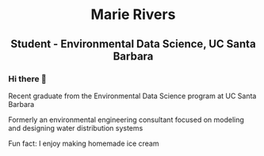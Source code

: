 <h1 align="center"> Marie Rivers </h1>
<h2 align="center"> Student - Environmental Data Science, UC Santa Barbara </h2>

### Hi there 👋

Recent graduate from the Environmental Data Science program at UC Santa Barbara

Formerly an environmental engineering consultant focused on modeling and designing water distribution systems

Fun fact: I enjoy making homemade ice cream
<!--
**marierivers/marierivers** is a ✨ _special_ ✨ repository because its `README.md` (this file) appears on your GitHub profile.

Here are some ideas to get you started:

- 🔭 I’m currently working on ...
- 🌱 I’m currently learning ...
- 👯 I’m looking to collaborate on ...
- 🤔 I’m looking for help with ...
- 💬 Ask me about ...
- 📫 How to reach me: ...
- 😄 Pronouns: ...
- ⚡ Fun fact: ...
-->

